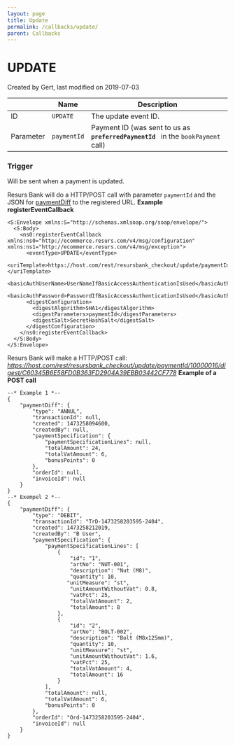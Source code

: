 ```yaml
---
layout: page
title: Update
permalink: /callbacks/update/
parent: Callbacks
---
```



# UPDATE 
Created by Gert, last modified on 2019-07-03
  
|           | Name        | Description                                                                            |
|-----------|-------------|----------------------------------------------------------------------------------------|
| ID        | `UPDATE`    | The update event ID.                                                                   |
| Parameter | `paymentId` | Payment ID (was sent to us as` `**`preferredPaymentId`**` ` in the `bookPayment` call) |
  
### Trigger
Will be sent when a payment is updated. 
  
Resurs Bank will do a HTTP/POST call with parameter `paymentId` and the
JSON for [paymentDiff](paymentDiff_1475855.html) to the registered URL.
**Example registerEventCallback**
``` syntaxhighlighter-pre
<S:Envelope xmlns:S="http://schemas.xmlsoap.org/soap/envelope/">
  <S:Body>
    <ns0:registerEventCallback xmlns:ns0="http://ecommerce.resurs.com/v4/msg/configuration" xmlns:ns1="http://ecommerce.resurs.com/v4/msg/exception">
      <eventType>UPDATE</eventType>
      <uriTemplate>https://host.com/rest/resursbank_checkout/update/paymentId/{paymentId}/digest/{digest}</uriTemplate>
      <basicAuthUserName>UserNameIfBasicAccessAuthenticationIsUsed</basicAuthUserName>
      <basicAuthPassword>PasswordIfBasicAccessAuthenticationIsUsed</basicAuthPassword>
      <digestConfiguration>
        <digestAlgorithm>SHA1</digestAlgorithm>
        <digestParameters>paymentId</digestParameters>
        <digestSalt>SecretHashSalt</digestSalt>
      </digestConfiguration>
    </ns0:registerEventCallback>
  </S:Body>
</S:Envelope>   
```
  
Resurs Bank will make a HTTP/POST call:
*https://host.com/rest/resursbank_checkout/update/paymentId/10000016/digest/C60345B6E58FD0B363FD2904A39EBB03442CF778*
[](https://host.com/rest/resursbank_checkout/update/paymentId/10000016/digest/C60345B6E58FD0B363FD2904A39EBB03442CF778)
**Example of a POST call**
``` syntaxhighlighter-pre
--* Example 1 *--
{
    "paymentDiff": {
        "type": "ANNUL",
        "transactionId": null,
        "created": 1473258094600,
        "createdBy": null,
        "paymentSpecification": {
            "paymentSpecificationLines": null,
            "totalAmount": 24,
            "totalVatAmount": 6,
            "bonusPoints": 0
        },
        "orderId": null,
        "invoiceId": null
    }
}
--* Exempel 2 *--
{
    "paymentDiff": {
        "type": "DEBIT",
        "transactionId": "TrD-1473258203595-2404",
        "created": 1473258212019,
        "createdBy": "B User",
        "paymentSpecification": {
            "paymentSpecificationLines": [
                {
                    "id": "1",
                    "artNo": "NUT-001",
                    "description": "Nut (M8)",
                    "quantity": 10,
                   "unitMeasure": "st",
                    "unitAmountWithoutVat": 0.8,
                    "vatPct": 25,
                    "totalVatAmount": 2,
                    "totalAmount": 8
                },
                {
                    "id": "2",
                    "artNo": "BOLT-002",
                    "description": "Bolt (M8x125mm)",
                    "quantity": 10,
                    "unitMeasure": "st",
                    "unitAmountWithoutVat": 1.6,
                    "vatPct": 25,
                    "totalVatAmount": 4,
                    "totalAmount": 16
                }
            ],
            "totalAmount": null,
            "totalVatAmount": 6,
            "bonusPoints": 0
        },
        "orderId": "Ord-1473258203595-2404",
        "invoiceId": null
    }
}
```
  
  
